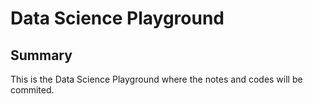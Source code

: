 # Data Science Playground

## Summary

This is the Data Science Playground where the notes and codes will be commited.